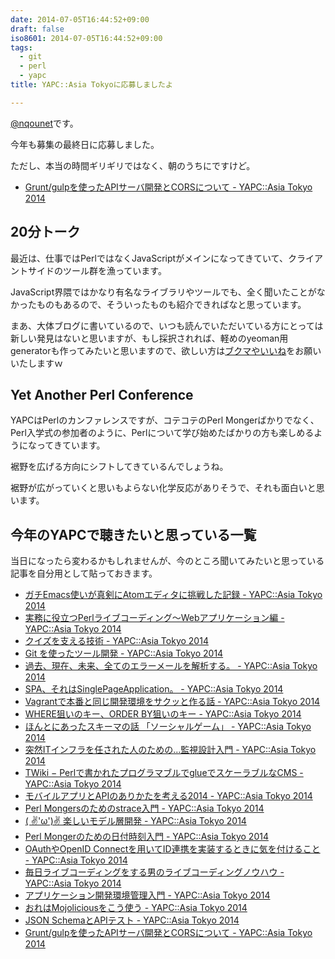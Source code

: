 ```yaml
---
date: 2014-07-05T16:44:52+09:00
draft: false
iso8601: 2014-07-05T16:44:52+09:00
tags:
  - git
  - perl
  - yapc
title: YAPC::Asia Tokyoに応募しましたよ

---
```


[@nqounet](https://twitter.com/nqounet)です。

今年も募集の最終日に応募しました。

ただし、本当の時間ギリギリではなく、朝のうちにですけど。

- [Grunt/gulpを使ったAPIサーバ開発とCORSについて - YAPC::Asia Tokyo 2014](http://yapcasia.org/2014/talk/show/f8ecc350-0309-11e4-9357-07b16aeab6a4)

## 20分トーク

最近は、仕事ではPerlではなくJavaScriptがメインになってきていて、クライアントサイドのツール群を漁っています。

JavaScript界隈ではかなり有名なライブラリやツールでも、全く聞いたことがなかったものもあるので、そういったものも紹介できればなと思っています。

まあ、大体ブログに書いているので、いつも読んでいただいている方にとっては新しい発見はないと思いますが、もし採択されれば、軽めのyeoman用generatorも作ってみたいと思いますので、欲しい方は[ブクマやいいね](http://yapcasia.org/2014/talk/show/f8ecc350-0309-11e4-9357-07b16aeab6a4)をお願いいたしますｗ

## Yet Another Perl Conference

YAPCはPerlのカンファレンスですが、コテコテのPerl Mongerばかりでなく、Perl入学式の参加者のように、Perlについて学び始めたばかりの方も楽しめるようになってきています。

裾野を広げる方向にシフトしてきているんでしょうね。

裾野が広がっていくと思いもよらない化学反応がありそうで、それも面白いと思います。

## 今年のYAPCで聴きたいと思っている一覧

当日になったら変わるかもしれませんが、今のところ聞いてみたいと思っている記事を自分用として貼っておきます。

- [ガチEmacs使いが真剣にAtomエディタに挑戦した記録 - YAPC::Asia Tokyo 2014](http://yapcasia.org/2014/talk/show/82973376-ebb1-11e3-bd6d-c7a06aeab6a4)
- [実務に役立つPerlライブコーディング～Webアプリケーション編 - YAPC::Asia Tokyo 2014](http://yapcasia.org/2014/talk/show/51921d12-ec7f-11e3-b82e-98666aeab6a4)
- [クイズを支える技術 - YAPC::Asia Tokyo 2014](http://yapcasia.org/2014/talk/show/28ec308c-ebb2-11e3-bd6d-c7a06aeab6a4)
- [Git を使ったツール開発 - YAPC::Asia Tokyo 2014](http://yapcasia.org/2014/talk/show/a88619fc-034a-11e4-9357-07b16aeab6a4)
- [過去、現在、未来、全てのエラーメールを解析する。 - YAPC::Asia Tokyo 2014](http://yapcasia.org/2014/talk/show/e5b2c5f2-0348-11e4-9357-07b16aeab6a4)
- [SPA、それはSinglePageApplication。 - YAPC::Asia Tokyo 2014](http://yapcasia.org/2014/talk/show/b9f11788-f214-11e3-b7e8-e4a96aeab6a4)
- [Vagrantで本番と同じ開発環境をサクッと作る話 - YAPC::Asia Tokyo 2014](http://yapcasia.org/2014/talk/show/943abf48-f292-11e3-b7e8-e4a96aeab6a4)
- [WHERE狙いのキー、ORDER BY狙いのキー - YAPC::Asia Tokyo 2014](http://yapcasia.org/2014/talk/show/e495bc1a-f30d-11e3-b7e8-e4a96aeab6a4)
- [ほんとにあったスキーマの話 「ソーシャルゲーム」 - YAPC::Asia Tokyo 2014](http://yapcasia.org/2014/talk/show/ce6e777e-fb91-11e3-b7e8-e4a96aeab6a4)
- [突然ITインフラを任された人のための…監視設計入門 - YAPC::Asia Tokyo 2014](http://yapcasia.org/2014/talk/show/d1eb4942-fdb5-11e3-b7e8-e4a96aeab6a4)
- [TWiki − Perlで書かれたプログラマブルでglueでスケーラブルなCMS - YAPC::Asia Tokyo 2014](http://yapcasia.org/2014/talk/show/6cddba94-00b7-11e4-b7e8-e4a96aeab6a4)
- [モバイルアプリとAPIのありかたを考える2014 - YAPC::Asia Tokyo 2014](http://yapcasia.org/2014/talk/show/77109da0-00b8-11e4-b7e8-e4a96aeab6a4)
- [Perl Mongersのためのstrace入門 - YAPC::Asia Tokyo 2014](http://yapcasia.org/2014/talk/show/2288ed6c-00d8-11e4-b7e8-e4a96aeab6a4)
- [( ✌'ω')✌ 楽しいモデル層開発 - YAPC::Asia Tokyo 2014](http://yapcasia.org/2014/talk/show/df7380e4-00ed-11e4-b7e8-e4a96aeab6a4)
- [Perl Mongerのための日付時刻入門 - YAPC::Asia Tokyo 2014](http://yapcasia.org/2014/talk/show/0e800a82-0121-11e4-b7e8-e4a96aeab6a4)
- [OAuthやOpenID Connectを用いてID連携を実装するときに気を付けること - YAPC::Asia Tokyo 2014](http://yapcasia.org/2014/talk/show/cc57f3ca-01b8-11e4-b7e8-e4a96aeab6a4)
- [毎日ライブコーディングをする男のライブコーディングノウハウ - YAPC::Asia Tokyo 2014](http://yapcasia.org/2014/talk/show/7db9b88c-01e7-11e4-9357-07b16aeab6a4)
- [アプリケーション開発環境管理入門 - YAPC::Asia Tokyo 2014](http://yapcasia.org/2014/talk/show/cff11802-0255-11e4-9357-07b16aeab6a4)
- [おれはMojoliciousをこう使う - YAPC::Asia Tokyo 2014](http://yapcasia.org/2014/talk/show/5c80375e-01f6-11e4-9357-07b16aeab6a4)
- [JSON SchemaとAPIテスト - YAPC::Asia Tokyo 2014](http://yapcasia.org/2014/talk/show/4d4a9af6-02d0-11e4-9357-07b16aeab6a4)
- [Grunt/gulpを使ったAPIサーバ開発とCORSについて - YAPC::Asia Tokyo 2014](http://yapcasia.org/2014/talk/show/f8ecc350-0309-11e4-9357-07b16aeab6a4)
